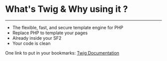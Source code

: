 # What's Twig & Why using it ?

---

* The flexible, fast, and secure template engine for PHP
* Replace PHP to template your pages
* Already inside your SF2
* Your code is clean

One link to put in your bookmarks: [Twig Documentation](http://twig.sensiolabs.org/documentation)
